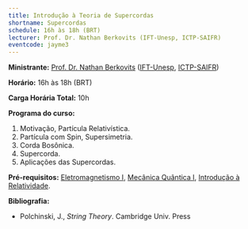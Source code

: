 ```yaml
---
title: Introdução à Teoria de Supercordas
shortname: Supercordas
schedule: 16h às 18h (BRT)
lecturer: Prof. Dr. Nathan Berkovits (IFT-Unesp, ICTP-SAIFR)
eventcode: jayme3
---
```


**Ministrante:** [Prof. Dr. Nathan Berkovits](http://lattes.cnpq.br/7565192274317470) ([IFT-Unesp](https://www.ift.unesp.br/), [ICTP-SAIFR](https://www.ictp-saifr.org/))

**Horário:** 16h às 18h (BRT)

**Carga Horária Total:** 10h

**Programa do curso:**



<div style="text-align: justify">
 <ol>
  <li> Motivação, Partícula Relativística.</li>
   <li> Partícula com Spin, Supersimetria. </li>
   <li> Corda Bosônica. </li>
   <li> Supercorda. </li>
    <li> Aplicações das Supercordas. </li>
 </ol>
</div>

**Pré-requisitos:** [Eletromagnetismo I](https://uspdigital.usp.br/jupiterweb/obterDisciplina?nomdis=&sgldis=4302303), [Mecânica Quântica I](https://uspdigital.usp.br/jupiterweb/obterDisciplina?nomdis=&sgldis=4302403),
[Introdução à Relatividade](https://uspdigital.usp.br/jupiterweb/obterDisciplina?nomdis=&sgldis=4300337).

**Bibliografia:**

<div style="text-align: justify">
 <ul>
   <li> Polchinski, J., <i> String Theory</i>. Cambridge Univ. Press</li>
 </ul>
</div>
